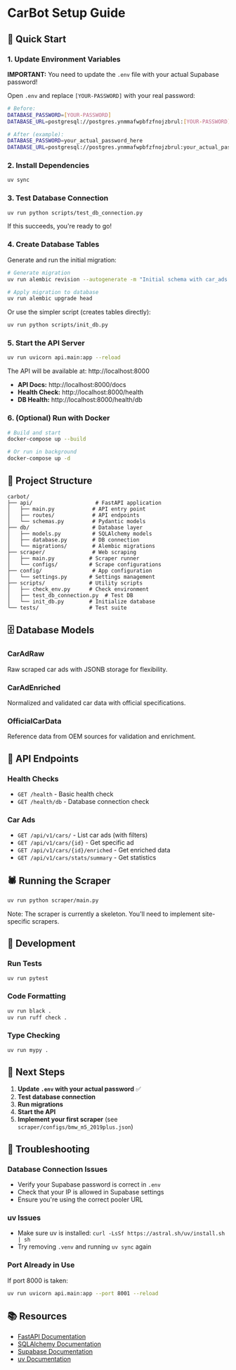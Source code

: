 # CarBot Setup Guide

## 🚀 Quick Start

### 1. Update Environment Variables

**IMPORTANT:** You need to update the `.env` file with your actual Supabase password!

Open `.env` and replace `[YOUR-PASSWORD]` with your real password:

```bash
# Before:
DATABASE_PASSWORD=[YOUR-PASSWORD]
DATABASE_URL=postgresql://postgres.ynmmafwpbfzfnojzbrul:[YOUR-PASSWORD]@aws-1-eu-central-1.pooler.supabase.com:6543/postgres

# After (example):
DATABASE_PASSWORD=your_actual_password_here
DATABASE_URL=postgresql://postgres.ynmmafwpbfzfnojzbrul:your_actual_password_here@aws-1-eu-central-1.pooler.supabase.com:6543/postgres
```

### 2. Install Dependencies

```bash
uv sync
```

### 3. Test Database Connection

```bash
uv run python scripts/test_db_connection.py
```

If this succeeds, you're ready to go!

### 4. Create Database Tables

Generate and run the initial migration:

```bash
# Generate migration
uv run alembic revision --autogenerate -m "Initial schema with car_ads tables"

# Apply migration to database
uv run alembic upgrade head
```

Or use the simpler script (creates tables directly):

```bash
uv run python scripts/init_db.py
```

### 5. Start the API Server

```bash
uv run uvicorn api.main:app --reload
```

The API will be available at: http://localhost:8000

- **API Docs:** http://localhost:8000/docs
- **Health Check:** http://localhost:8000/health
- **DB Health:** http://localhost:8000/health/db

### 6. (Optional) Run with Docker

```bash
# Build and start
docker-compose up --build

# Or run in background
docker-compose up -d
```

## 📁 Project Structure

```
carbot/
├── api/                    # FastAPI application
│   ├── main.py            # API entry point
│   ├── routes/            # API endpoints
│   └── schemas.py         # Pydantic models
├── db/                    # Database layer
│   ├── models.py          # SQLAlchemy models
│   ├── database.py        # DB connection
│   └── migrations/        # Alembic migrations
├── scraper/               # Web scraping
│   ├── main.py           # Scraper runner
│   └── configs/          # Scrape configurations
├── config/                # App configuration
│   └── settings.py       # Settings management
├── scripts/              # Utility scripts
│   ├── check_env.py      # Check environment
│   ├── test_db_connection.py  # Test DB
│   └── init_db.py        # Initialize database
└── tests/                # Test suite
```

## 🗄️ Database Models

### CarAdRaw
Raw scraped car ads with JSONB storage for flexibility.

### CarAdEnriched
Normalized and validated car data with official specifications.

### OfficialCarData
Reference data from OEM sources for validation and enrichment.

## 🔌 API Endpoints

### Health Checks
- `GET /health` - Basic health check
- `GET /health/db` - Database connection check

### Car Ads
- `GET /api/v1/cars/` - List car ads (with filters)
- `GET /api/v1/cars/{id}` - Get specific ad
- `GET /api/v1/cars/{id}/enriched` - Get enriched data
- `GET /api/v1/cars/stats/summary` - Get statistics

## 🕷️ Running the Scraper

```bash
uv run python scraper/main.py
```

Note: The scraper is currently a skeleton. You'll need to implement site-specific scrapers.

## 🧪 Development

### Run Tests
```bash
uv run pytest
```

### Code Formatting
```bash
uv run black .
uv run ruff check .
```

### Type Checking
```bash
uv run mypy .
```

## 📝 Next Steps

1. **Update `.env` with your actual password** ✅
2. **Test database connection**
3. **Run migrations**
4. **Start the API**
5. **Implement your first scraper** (see `scraper/configs/bmw_m5_2019plus.json`)

## 🐛 Troubleshooting

### Database Connection Issues
- Verify your Supabase password is correct in `.env`
- Check that your IP is allowed in Supabase settings
- Ensure you're using the correct pooler URL

### uv Issues
- Make sure uv is installed: `curl -LsSf https://astral.sh/uv/install.sh | sh`
- Try removing `.venv` and running `uv sync` again

### Port Already in Use
If port 8000 is taken:
```bash
uv run uvicorn api.main:app --port 8001 --reload
```

## 📚 Resources

- [FastAPI Documentation](https://fastapi.tiangolo.com/)
- [SQLAlchemy Documentation](https://docs.sqlalchemy.org/)
- [Supabase Documentation](https://supabase.com/docs)
- [uv Documentation](https://github.com/astral-sh/uv)

